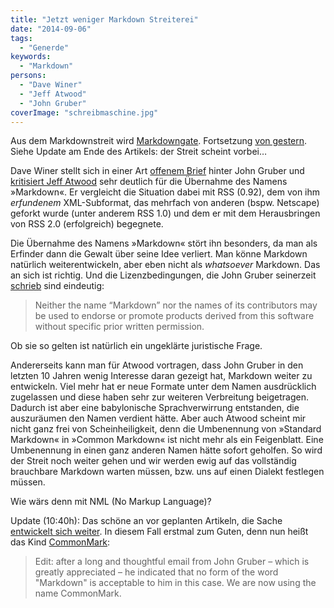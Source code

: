 ```yaml
---
title: "Jetzt weniger Markdown Streiterei"
date: "2014-09-06"
tags:
  - "Generde"
keywords:
  - "Markdown"
persons:
  - "Dave Winer"
  - "Jeff Atwood"
  - "John Gruber"
coverImage: "schreibmaschine.jpg"
---
```


Aus dem Markdownstreit wird [Markdowngate](https://twitter.com/search?q=%23markdowngate). Fortsetzung [von gestern](http://nicobruenjes.de/2014/09/standard-markdown/). Siehe Update am Ende des Artikels: der Streit scheint vorbei…

Dave Winer stellt sich in einer Art [offenem Brief](http://scripting.com/2014/09/05/emailToGruber.html) hinter John Gruber und [kritisiert Jeff Atwood](http://scripting.com/2014/09/04/letMarkdownBeMarkdown.html) sehr deutlich für die Übernahme des Namens »Markdown«. Er vergleicht die Situation dabei mit RSS (0.92), dem von ihm _erfundenem_ XML-Subformat, das mehrfach von anderen (bspw. Netscape) geforkt wurde (unter anderem RSS 1.0) und dem er mit dem Herausbringen von RSS 2.0 (erfolgreich) begegnete.

Die Übernahme des Namens »Markdown« stört ihn besonders, da man als Erfinder dann die Gewalt über seine Idee verliert. Man könne Markdown natürlich weiterentwickeln, aber eben nicht als _whatsoever_ Markdown. Das an sich ist richtig. Und die Lizenzbedingungen, die John Gruber seinerzeit [schrieb](http://daringfireball.net/projects/markdown/license) sind eindeutig:

> Neither the name “Markdown” nor the names of its contributors may be used to endorse or promote products derived from this software without specific prior written permission.

Ob sie so gelten ist natürlich ein ungeklärte juristische Frage.

Andererseits kann man für Atwood vortragen, dass John Gruber in den letzten 10 Jahren wenig Interesse daran gezeigt hat, Markdown weiter zu entwickeln. Viel mehr hat er neue Formate unter dem Namen ausdrücklich zugelassen und diese haben sehr zur weiteren Verbreitung beigetragen. Dadurch ist aber eine babylonische Sprachverwirrung entstanden, die auszuräumen den Namen verdient hätte. Aber auch Atwood scheint mir nicht ganz frei von Scheinheiligkeit, denn die Umbenennung von »Standard Markdown« in »Common Markdown« ist nicht mehr als ein Feigenblatt. Eine Umbenennung in einen ganz anderen Namen hätte sofort geholfen. So wird der Streit noch weiter gehen und wir werden ewig auf das vollständig brauchbare Markdown warten müssen, bzw. uns auf einen Dialekt festlegen müssen.

Wie wärs denn mit NML (No Markup Language)?

Update (10:40h): Das schöne an vor geplanten Artikeln, die Sache [entwickelt sich weiter](http://blog.codinghorror.com/standard-markdown-is-now-common-markdown/). In diesem Fall erstmal zum Guten, denn nun heißt das Kind [CommonMark](http://commonmark.org):

> Edit: after a long and thoughtful email from John Gruber – which is greatly appreciated – he indicated that no form of the word "Markdown" is acceptable to him in this case. We are now using the name CommonMark.
